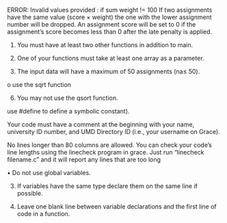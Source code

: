 ERROR: Invalid values provided  : if sum weight != 100
If two assignments have the same value (score × weight) the one with the lower
assignment number will be dropped.
An assignment score will be set to 0 if the assignment’s score becomes less than 0 after
the late penalty is applied. 

1. You must have at least two other functions in addition to main.
2. One of your functions must take at least one array as a parameter.

2. The input data will have a maximum of 50 assignments (na≤ 50).

o use the sqrt function

6. You may not use the qsort function.

use #define to define a symbolic constant).


Your code must have a comment at the beginning with your name, university ID number, and UMD
Directory ID (i.e., your username on Grace).

No lines longer than 80 columns are allowed. You can check your code’s line lengths using the linecheck
program in grace. Just run “linecheck filename.c” and it will report any lines that are too long


• Do not use global variables.


3. If variables have the same type declare them on the same line if possible.

4. Leave one blank line between variable declarations and the first line of code in a function.
